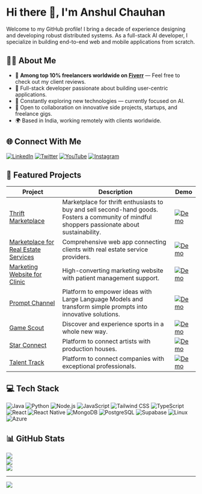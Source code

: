 # Hi there 👋, I'm Anshul Chauhan

Welcome to my GitHub profile! I bring a decade of experience designing and developing robust distributed systems. As a full-stack AI developer, I specialize in building end-to-end web and mobile applications from scratch.

## 👨‍💻 About Me

- 🥇 **Among top 10% freelancers worldwide on [Fiverr](https://www.fiverr.com/anshulchauha?public_mode=true)** — Feel free to check out my client reviews.
- 🚀 Full-stack developer passionate about building user-centric applications.
- 🧠 Constantly exploring new technologies — currently focused on AI.
- 🤝 Open to collaboration on innovative side projects, startups, and freelance gigs.
- 🌍 Based in India, working remotely with clients worldwide.

## 🌐 Connect With Me

[![LinkedIn](https://img.shields.io/badge/LinkedIn-%230077B5.svg?logo=linkedin&logoColor=white)](https://linkedin.com/in/anshuldevx)
[![Twitter](https://img.shields.io/badge/Twitter-%231DA1F2.svg?logo=Twitter&logoColor=white)](https://twitter.com/anshuldevx)
[![YouTube](https://img.shields.io/badge/YouTube-FF0000.svg?logo=YouTube&logoColor=white)](https://youtube.com/@anshuldevx)
[![Instagram](https://img.shields.io/badge/Instagram-%23E4405F.svg?logo=Instagram&logoColor=white)](https://instagram.com/anshuldevx)

## 🚀 Featured Projects

| Project | Description | Demo |
|---------|-------------|------|
| [Thrift Marketplace](https://www.thriftguideus.com/) | Marketplace for thrift enthusiasts to buy and sell second-hand goods. Fosters a community of mindful shoppers passionate about sustainability. | [![Demo](https://img.shields.io/badge/demo-%E2%86%92-brightgreen?style=flat&logo=web&logoColor=white)](https://www.thriftguideus.com/) |
| [Marketplace for Real Estate Services](https://ambitious-river-07b28f600.4.azurestaticapps.net/) | Comprehensive web app connecting clients with real estate service providers. | [![Demo](https://img.shields.io/badge/demo-%E2%86%92-brightgreen?style=flat&logo=web&logoColor=white)](https://ambitious-river-07b28f600.4.azurestaticapps.net/) |
| [Marketing Website for Clinic](https://www.sharanyacare.com/) | High-converting marketing website with patient management support. | [![Demo](https://img.shields.io/badge/demo-%E2%86%92-brightgreen?style=flat&logo=web&logoColor=white)](https://www.sharanyacare.com/) |
| [Prompt Channel](https://www.promptchannel.com/) | Platform to empower ideas with Large Language Models and transform simple prompts into innovative solutions. | [![Demo](https://img.shields.io/badge/demo-%E2%86%92-brightgreen?style=flat&logo=web&logoColor=white)](https://www.promptchannel.com/) |
| [Game Scout](https://witty-bush-084410d00.6.azurestaticapps.net/) | Discover and experience sports in a whole new way. | [![Demo](https://img.shields.io/badge/demo-%E2%86%92-brightgreen?style=flat&logo=web&logoColor=white)](https://witty-bush-084410d00.6.azurestaticapps.net/) |
| [Star Connect](https://kind-ocean-0a8228100.6.azurestaticapps.net/) | Platform to connect artists with production houses. | [![Demo](https://img.shields.io/badge/demo-%E2%86%92-brightgreen?style=flat&logo=web&logoColor=white)](https://kind-ocean-0a8228100.6.azurestaticapps.net/) |
| [Talent Track](https://witty-grass-0cec95200.6.azurestaticapps.net/) | Platform to connect companies with exceptional professionals. | [![Demo](https://img.shields.io/badge/demo-%E2%86%92-brightgreen?style=flat&logo=web&logoColor=white)](https://witty-grass-0cec95200.6.azurestaticapps.net/) |


## 💻 Tech Stack

![Java](https://img.shields.io/badge/Java-%23ED8B00.svg?style=for-the-badge&logo=openjdk&logoColor=white)
![Python](https://img.shields.io/badge/Python-3670A0?style=for-the-badge&logo=python&logoColor=ffdd54)
![Node.js](https://img.shields.io/badge/Node.js-6DA55F?style=for-the-badge&logo=node.js&logoColor=white)
![JavaScript](https://img.shields.io/badge/JavaScript-%23323330.svg?style=for-the-badge&logo=javascript&logoColor=%23F7DF1E)
![Tailwind CSS](https://img.shields.io/badge/Tailwind_CSS-38B2AC?style=for-the-badge&logo=tailwind-css&logoColor=white)
![TypeScript](https://img.shields.io/badge/TypeScript-%23007ACC.svg?style=for-the-badge&logo=typescript&logoColor=white)
![React](https://img.shields.io/badge/React-%2320232a.svg?style=for-the-badge&logo=react&logoColor=%2361DAFB)
![React Native](https://img.shields.io/badge/React_Native-20232A?style=for-the-badge&logo=react&logoColor=61DAFB)
![MongoDB](https://img.shields.io/badge/MongoDB-%234ea94b.svg?style=for-the-badge&logo=mongodb&logoColor=white)
![PostgreSQL](https://img.shields.io/badge/PostgreSQL-%23336791.svg?style=for-the-badge&logo=postgresql&logoColor=white)
![Supabase](https://img.shields.io/badge/Supabase-3ECF8E?style=for-the-badge&logo=supabase&logoColor=white)
![Linux](https://img.shields.io/badge/Linux-FCC624?style=for-the-badge&logo=linux&logoColor=black)
![Azure](https://img.shields.io/badge/Azure-0078D4?style=for-the-badge&logo=azure-devops&logoColor=white)

## 📊 GitHub Stats

![](https://github-readme-stats.vercel.app/api?username=anshuldevx&theme=dark&hide_border=false&include_all_commits=true&count_private=true)<br/>
![](https://github-readme-streak-stats.herokuapp.com/?user=anshuldevx&theme=dark&hide_border=false)<br/>
![](https://github-readme-stats.vercel.app/api/top-langs/?username=anshuldevx&theme=dark&hide_border=false&include_all_commits=true&count_private=true&layout=compact)

---

[![](https://visitcount.itsvg.in/api?id=anshuldevx&icon=0&color=0)](https://visitcount.itsvg.in)

